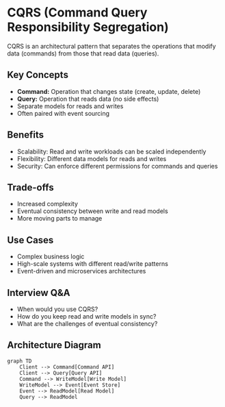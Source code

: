 # CQRS (Command Query Responsibility Segregation)

CQRS is an architectural pattern that separates the operations that modify data (commands) from those that read data (queries).

## Key Concepts
- **Command:** Operation that changes state (create, update, delete)
- **Query:** Operation that reads data (no side effects)
- Separate models for reads and writes
- Often paired with event sourcing

## Benefits
- Scalability: Read and write workloads can be scaled independently
- Flexibility: Different data models for reads and writes
- Security: Can enforce different permissions for commands and queries

## Trade-offs
- Increased complexity
- Eventual consistency between write and read models
- More moving parts to manage

## Use Cases
- Complex business logic
- High-scale systems with different read/write patterns
- Event-driven and microservices architectures

## Interview Q&A
- When would you use CQRS?
- How do you keep read and write models in sync?
- What are the challenges of eventual consistency?

## Architecture Diagram
```mermaid
graph TD
    Client --> Command[Command API]
    Client --> Query[Query API]
    Command --> WriteModel[Write Model]
    WriteModel --> Event[Event Store]
    Event --> ReadModel[Read Model]
    Query --> ReadModel
```
